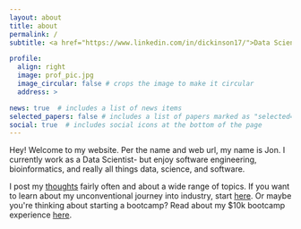 ```yaml
---
layout: about
title: about
permalink: /
subtitle: <a href="https://www.linkedin.com/in/dickinson17/">Data Scientist</a>

profile:
  align: right
  image: prof_pic.jpg
  image_circular: false # crops the image to make it circular
  address: >

news: true  # includes a list of news items
selected_papers: false # includes a list of papers marked as "selected={true}"
social: true  # includes social icons at the bottom of the page
---
```


Hey! Welcome to my website. Per the name and web url, my name is Jon. I currently work as a Data Scientist- but enjoy software engineering, bioinformatics, and really all things data, science, and software.

I post my [thoughts](https://jonathjd.github.io/blog/) fairly often and about a wide range of topics. If you want to learn about my unconventional journey into industry, start [here](https://jonathjd.github.io/blog/2023/the-beginning/). Or maybe you're thinking about starting a bootcamp? Read about my $10k bootcamp experience [here](https://jonathjd.github.io/blog/2023/Pathrise/).
